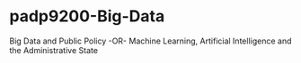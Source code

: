 # padp9200-Big-Data
Big Data and Public Policy -OR- Machine Learning, Artificial Intelligence and the Administrative State
